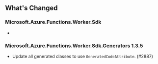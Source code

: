 ## What's Changed

<!-- Please add your release notes in the following format:
- My change description (#PR/#issue)
-->

### Microsoft.Azure.Functions.Worker.Sdk <version>

- <entry>

### Microsoft.Azure.Functions.Worker.Sdk.Generators 1.3.5

- Update all generated classes to use `GeneratedCodeAttribute`. (#2887)
